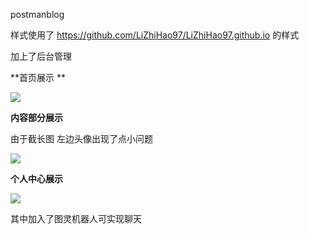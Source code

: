 postmanblog

样式使用了 <https://github.com/LiZhiHao97/LiZhiHao97.github.io> 的样式

加上了后台管理

**首页展示 **

![](http://psxg2s26y.bkt.clouddn.com/TIM%E6%88%AA%E5%9B%BE20190611170540.png)

**内容部分展示**

由于截长图 左边头像出现了点小问题

![](http://psxg2s26y.bkt.clouddn.com/blog-content-html.png)

**个人中心展示**

![](http://psxg2s26y.bkt.clouddn.com/a2.png)

其中加入了图灵机器人可实现聊天